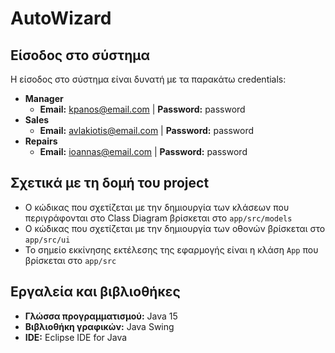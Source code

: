 # AutoWizard

## Είσοδος στο σύστημα
Η είσοδος στο σύστημα είναι δυνατή με τα παρακάτω credentials:
* **Manager**
  * **Email:** kpanos@email.com | **Password:** password 
* **Sales**
  * **Email:** avlakiotis@email.com | **Password:** password 
* **Repairs**
  * **Email:** ioannas@email.com | **Password:** password 

## Σχετικά με τη δομή του project
* Ο κώδικας που σχετίζεται με την δημιουργία των κλάσεων που περιγράφονται στο Class Diagram βρίσκεται στο `app/src/models`
* Ο κώδικας που σχετίζεται με την δημιουργία των οθονών βρίσκεται στο `app/src/ui`
* Το σημείο εκκίνησης εκτέλεσης της εφαρμογής είναι η κλάση `App` που βρίσκεται στο `app/src`

## Εργαλεία και βιβλιοθήκες
* **Γλώσσα προγραμματισμού:** Java 15
* **Βιβλιοθήκη γραφικών:** Java Swing
* **IDE:** Eclipse IDE for Java

